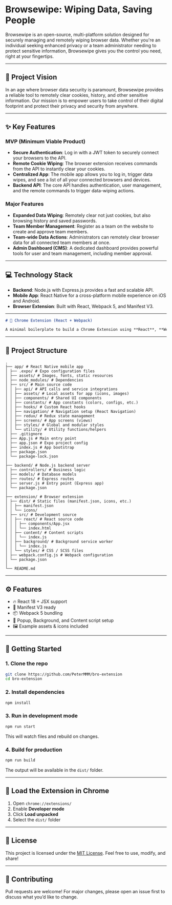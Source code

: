 # Browsewipe: Wiping Data, Saving People

Browsewipe is an open-source, multi-platform solution designed for securely managing and remotely wiping browser data. Whether you're an individual seeking enhanced privacy or a team administrator needing to protect sensitive information, Browsewipe gives you the control you need, right at your fingertips.

---

## 🌟 Project Vision
In an age where browser data security is paramount, Browsewipe provides a reliable tool to remotely clear cookies, history, and other sensitive information.
Our mission is to empower users to take control of their digital footprint and protect their privacy and security from anywhere.

---

## ✨ Key Features

### MVP (Minimum Viable Product)
- **Secure Authentication**: Log in with a JWT token to securely connect your browsers to the API.
- **Remote Cookie Wiping**: The browser extension receives commands from the API to instantly clear your cookies.
- **Centralized App**: The mobile app allows you to log in, trigger data wipes, and see a list of all your connected browsers and devices.
- **Backend API**: The core API handles authentication, user management, and the remote commands to trigger data-wiping actions.

### Major Features
- **Expanded Data Wiping**: Remotely clear not just cookies, but also browsing history and saved passwords.
- **Team Member Management**: Register as a team on the website to create and approve team members.
- **Team-wide Data Actions**: Administrators can remotely clear browser data for all connected team members at once.
- **Admin Dashboard (CMS)**: A dedicated dashboard provides powerful tools for user and team management, including member approval.

---

## 💻 Technology Stack
- **Backend**: Node.js with Express.js provides a fast and scalable API.
- **Mobile App**: React Native for a cross-platform mobile experience on iOS and Android.
- **Browser Extension**: Built with React, Webpack 5, and Manifest V3.

---

```markdown
# 🚀 Chrome Extension (React + Webpack)

A minimal boilerplate to build a Chrome Extension using **React**, **Webpack 5**, and **Manifest V3**.
```
---

## 📂 Project Structure

```
.
├── app/ # React Native mobile app
│ ├── .expo/ # Expo configuration files
│ ├── assets/ # Images, fonts, static resources
│ ├── node_modules/ # Dependencies
│ ├── src/ # Main source code
│ │ ├── api/ # API calls and service integrations
│ │ ├── assets/ # Local assets for app (icons, images)
│ │ ├── components/ # Shared UI components
│ │ ├── constants/ # App constants (colors, configs, etc.)
│ │ ├── hooks/ # Custom React hooks
│ │ ├── navigation/ # Navigation setup (React Navigation)
│ │ ├── redux/ # Redux state management
│ │ ├── screens/ # App screens (views)
│ │ ├── styles/ # Global and modular styles
│ │ └── utility/ # Utility functions/helpers
│ ├── .gitignore
│ ├── App.js # Main entry point
│ ├── app.json # Expo project config
│ ├── index.js # App bootstrap
│ ├── package.json
│ └── package-lock.json
│
├── backend/ # Node.js backend server
│ ├── controllers/ # Business logic
│ ├── models/ # Database models
│ ├── routes/ # Express routes
│ ├── server.js # Entry point (Express app)
│ └── package.json
│
├── extension/ # Browser extension
│ ├── dist/ # Static files (manifest.json, icons, etc.)
│ │ ├── manifest.json
│ │ └── icons/
│ ├── src/ # Development source
│ │ ├── react/ # React source code
│ │ │ ├── components/App.jsx
│ │ │ └── index.html
│ │ ├── content/ # Content scripts
│ │ │ └── index.js
│ │ ├── background/ # Background service worker
│ │ │ └── index.js
│ │ └── styles/ # CSS / SCSS files
│ ├── webpack.config.js # Webpack configuration
│ └── package.json
│
└── README.md
```

---

## ⚙️ Features
- 🔥 React 18 + JSX support
- 🎯 Manifest V3 ready
- 📦 Webpack 5 bundling
- 🧩 Popup, Background, and Content script setup
- 🖼 Example assets & icons included

---

## 🚀 Getting Started

### 1. Clone the repo
```bash
git clone https://github.com/PeterMMM/bro-extension
cd bro-extension
````

### 2. Install dependencies

```bash
npm install
```

### 3. Run in development mode

```bash
npm run start
```

This will watch files and rebuild on changes.

### 4. Build for production

```bash
npm run build
```

The output will be available in the `dist/` folder.

---

## 🧩 Load the Extension in Chrome

1. Open `chrome://extensions/`
2. Enable **Developer mode**
3. Click **Load unpacked**
4. Select the `dist/` folder

---

## 📜 License

This project is licensed under the [MIT License](LICENSE).
Feel free to use, modify, and share!

---

## 🙌 Contributing

Pull requests are welcome!
For major changes, please open an issue first to discuss what you’d like to change.

